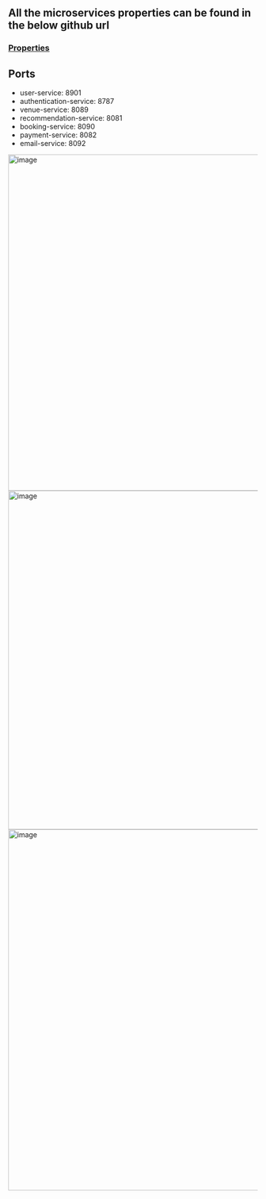 ## All the microservices properties can be found in the below github url
### [Properties](https://github.com/MinatoN25/config-server)

## Ports
 - user-service: 8901
 - authentication-service: 8787
 - venue-service: 8089
 - recommendation-service: 8081
 - booking-service: 8090
 - payment-service: 8082
 - email-service: 8092

<img width="1217" height="678" alt="image" src="https://github.com/user-attachments/assets/92b428b0-62bd-400d-9a52-24b09a8e497f" />
<img width="1221" height="683" alt="image" src="https://github.com/user-attachments/assets/01260db9-9a23-45c1-975d-a6582371b859" />
<img width="1297" height="728" alt="image" src="https://github.com/user-attachments/assets/215696e4-fb83-4e0c-a526-9a61216275a1" />
